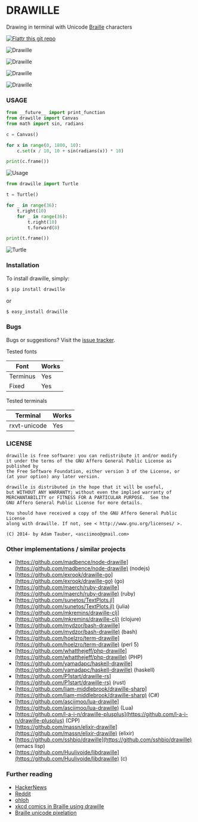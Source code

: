 DRAWILLE
========


Drawing in terminal with Unicode [Braille][] characters

[Braille]: http://en.wikipedia.org/wiki/Braille

[![Flattr this git repo](http://api.flattr.com/button/flattr-badge-large.png)](https://flattr.com/submit/auto?user_id=asciimoo&url=https://github.com/asciimoo/drawille&title=drawille&language=&tags=github&category=software)

![Drawille](docs/images/drawille_01.png)

![Drawille](docs/images/xkcd.png)

![Drawille](docs/images/sine_tracking.gif)

![Drawille](docs/images/rotating_cube.gif)


### USAGE

```python
from __future__ import print_function
from drawille import Canvas
from math import sin, radians

c = Canvas()

for x in range(0, 1800, 10):
    c.set(x / 10, 10 + sin(radians(x)) * 10)

print(c.frame())
```

![Usage](docs/images/usage.png)

```python
from drawille import Turtle

t = Turtle()

for _ in range(36):
    t.right(10)
    for _ in range(36):
        t.right(10)
        t.forward(8)

print(t.frame())
```

![Turtle](docs/images/turtle.png)


### Installation

To install drawille, simply:

```bash
$ pip install drawille
```

or

```bash
$ easy_install drawille
```


### Bugs

Bugs or suggestions? Visit the [issue tracker](https://github.com/asciimoo/drawille/issues).


Tested fonts

| Font     | Works |
| -------- | ----- |
| Terminus | Yes   |
| Fixed    | Yes   |


Tested terminals

| Terminal     | Works |
| ------------ | ----- |
| rxvt-unicode | Yes   |



### LICENSE

```
drawille is free software: you can redistribute it and/or modify
it under the terms of the GNU Affero General Public License as published by
the Free Software Foundation, either version 3 of the License, or
(at your option) any later version.

drawille is distributed in the hope that it will be useful,
but WITHOUT ANY WARRANTY; without even the implied warranty of
MERCHANTABILITY or FITNESS FOR A PARTICULAR PURPOSE.  See the
GNU Affero General Public License for more details.

You should have received a copy of the GNU Affero General Public License
along with drawille. If not, see < http://www.gnu.org/licenses/ >.

(C) 2014- by Adam Tauber, <asciimoo@gmail.com>
```


### Other implementations / similar projects

 * [https://github.com/madbence/node-drawille](https://github.com/madbence/node-drawille) (nodejs)
 * [https://github.com/exrook/drawille-go](https://github.com/exrook/drawille-go) (go)
 * [https://github.com/maerch/ruby-drawille](https://github.com/maerch/ruby-drawille) (ruby)
 * [https://github.com/sunetos/TextPlots.jl](https://github.com/sunetos/TextPlots.jl) (julia)
 * [https://github.com/mkremins/drawille-clj](https://github.com/mkremins/drawille-clj) (clojure)
 * [https://github.com/mydzor/bash-drawille](https://github.com/mydzor/bash-drawille) (bash)
 * [https://github.com/hoelzro/term-drawille](https://github.com/hoelzro/term-drawille) (perl 5)
 * [https://github.com/whatthejeff/php-drawille](https://github.com/whatthejeff/php-drawille) (PHP)
 * [https://github.com/yamadapc/haskell-drawille](https://github.com/yamadapc/haskell-drawille) (haskell)
 * [https://github.com/P1start/drawille-rs](https://github.com/P1start/drawille-rs) (rust)
 * [https://github.com/liam-middlebrook/drawille-sharp](https://github.com/liam-middlebrook/drawille-sharp) (C#)
 * [https://github.com/asciimoo/lua-drawille](https://github.com/asciimoo/lua-drawille) (Lua)
 * [https://github.com/l-a-i-n/drawille-plusplus](https://github.com/l-a-i-n/drawille-plusplus) (CPP)
 * [https://github.com/massn/elixir-drawille](https://github.com/massn/elixir-drawille) (elixir)
 * [https://github.com/sshbio/drawille](https://github.com/sshbio/drawille) (emacs lisp)
 * [https://github.com/Huulivoide/libdrawille](https://github.com/Huulivoide/libdrawille) (c)


### Further reading

 * [HackerNews](https://news.ycombinator.com/item?id=7776112)
 * [Reddit](http://www.reddit.com/r/programming/comments/263opn/drawille_pixel_graphics_in_a_terminal_using/)
 * [ohloh](http://www.ohloh.net/p/drawille)
 * [xkcd comics in Braille using drawille](http://blog.yjl.im/2014/04/xkcd-comics-in-braille-using-drawille.html)
 * [Braille unicode pixelation](http://blog.jverkamp.com/2014/05/30/braille-unicode-pixelation/)
